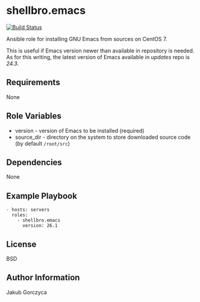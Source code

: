 shellbro.emacs
==============

[![Build Status](https://travis-ci.org/shellbro/ansible-role-emacs.svg?branch=master)](https://travis-ci.org/shellbro/ansible-role-emacs)

Ansible role for installing GNU Emacs from sources on CentOS 7.

This is useful if Emacs version newer than available in repository is needed. As
for this writing, the latest version of Emacs available in *updates* repo is
*24.3*.

Requirements
------------

None

Role Variables
--------------

* version - version of Emacs to be installed (required)
* source_dir - directory on the system to store downloaded source code (by
default `/root/src`)

Dependencies
------------

None

Example Playbook
----------------

    - hosts: servers
      roles:
        - shellbro.emacs
          version: 26.1

License
-------

BSD

Author Information
------------------

Jakub Gorczyca
